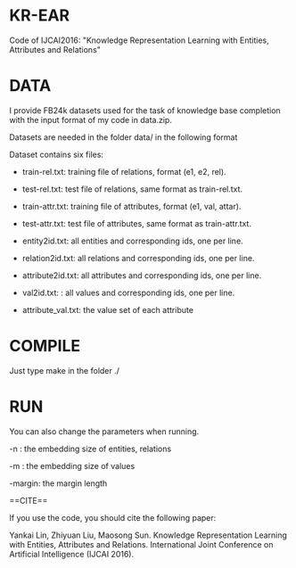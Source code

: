 # KR-EAR
Code of IJCAI2016: "Knowledge Representation Learning with Entities, Attributes and Relations"






DATA
==============

I provide FB24k  datasets used for the task of knowledge base completion with the input format of my code in data.zip.



Datasets are needed in the folder data/ in the following format

Dataset contains six files:



+ train-rel.txt: training file of relations, format (e1, e2, rel).

+ test-rel.txt: test file of relations, same format as train-rel.txt.

+ train-attr.txt: training file of attributes, format (e1, val, attar).

+ test-attr.txt: test file of attributes, same format as train-attr.txt.

+ entity2id.txt: all entities and corresponding ids, one per line.

+ relation2id.txt: all relations and corresponding ids, one per line.

+ attribute2id.txt: all attributes and corresponding ids, one per line.

+ val2id.txt: : all values and corresponding ids, one per line.

+ attribute_val.txt: the value set of each attribute



COMPILE
==============

Just type make in the folder ./

RUN
==============

You can also change the parameters when running.

-n : the embedding size of entities, relations

-m :  the embedding size of values 

-margin: the margin length








==CITE==

If you use the code, you should cite the following paper:

Yankai Lin, Zhiyuan Liu, Maosong Sun. Knowledge Representation Learning with Entities, Attributes and Relations. International Joint Conference on Artificial Intelligence (IJCAI 2016).
